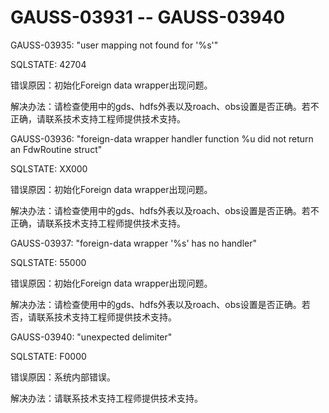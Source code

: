 # GAUSS-03931 -- GAUSS-03940<a name="ZH-CN_TOPIC_0302073097"></a>

GAUSS-03935: "user mapping not found for '%s'"

SQLSTATE: 42704

错误原因：初始化Foreign data wrapper出现问题。

解决办法：请检查使用中的gds、hdfs外表以及roach、obs设置是否正确。若不正确，请联系技术支持工程师提供技术支持。

GAUSS-03936: "foreign-data wrapper handler function %u did not return an FdwRoutine struct"

SQLSTATE: XX000

错误原因：初始化Foreign data wrapper出现问题。

解决办法：请检查使用中的gds、hdfs外表以及roach、obs设置是否正确。若不正确，请联系技术支持工程师提供技术支持。

GAUSS-03937: "foreign-data wrapper '%s' has no handler"

SQLSTATE: 55000

错误原因：初始化Foreign data wrapper出现问题。

解决办法：请检查使用中的gds、hdfs外表以及roach、obs设置是否正确。若否，请联系技术支持工程师提供技术支持。

GAUSS-03940: "unexpected delimiter"

SQLSTATE: F0000

错误原因：系统内部错误。

解决办法：请联系技术支持工程师提供技术支持。

